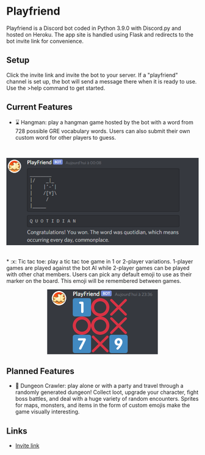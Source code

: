 # Playfriend
Playfriend is a Discord bot coded in Python 3.9.0 with Discord.py and hosted on Heroku. The app site is handled using Flask and redirects to the bot invite link for convenience.

## Setup
Click the invite link and invite the bot to your server. If a "playfriend" channel is set up, the bot will send a message there when it is ready to use. Use the >help command to get started.

## Current Features
*   :hourglass: Hangman: play a hangman game hosted by the bot with a word from 728 possible GRE vocabulary words. Users can also submit their own custom word for other players to guess.
<br>
<p align="center" width="100%">
  <img src="Images/playfriendhm.PNG?raw=true" alt="An example hangman game.">
</p>
<br>
*   :x: Tic tac toe: play a tic tac toe game in 1 or 2-player variations. 1-player games are played against the bot AI while 2-player games can be played with other chat members. Users can pick any default emoji to use as their marker on the board. This emoji will be remembered between games.
<br>
<p align="center" width="100%">
  <img src="Images/playfriendtt.PNG?raw=true" alt="An example tic tac toe board.">
</p>

## Planned Features
*   :game_die: Dungeon Crawler: play alone or with a party and travel through a randomly generated dungeon! Collect loot, upgrade your character, fight boss battles, and deal with a huge variety of random encounters. Sprites for maps, monsters, and items in the form of custom emojis make the game visually interesting. 

## Links
*   [Invite link](https://discord.com/api/oauth2/authorize?client_id=785345529722175498&permissions=470080&scope=bot)
